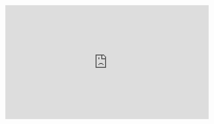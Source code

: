 <iframe width="640" height="360" src="https://youtu.be/wVJ4Xr9-Y-4" frameborder="0" gesture="media" allowfullscreen=""></iframe>
